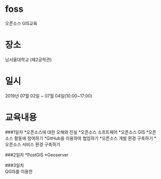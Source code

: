 # foss
오픈소스 GIS교육

# 장소
남서울대학교 (제2공학관)
# 일시
2019년 07월 02일 ~ 07월 04일(10:00~17:00)
# 교육내용

###1일차
*오픈소스에 대한 오해와 진실
*오픈소스 소프트웨어
*오픈소스 GIS
*오픈소스 활동에 참여하기
*GitHub을 이용하여 협업하기
*오픈소스 개발 환경 구축하기
*오픈소스 서비스 환경 구축하기

###2일차
*PostGIS
*Geoserver

###3일차  
QGIS를 이용한 
